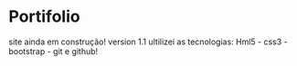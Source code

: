 # Portifolio
site ainda em construção! version 1.1
ultilizei as tecnologias:
Hml5 - css3 - bootstrap - git e github!
